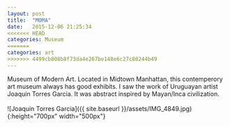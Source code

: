 ```yaml
---
layout: post
title:  "MOMA"
date:   2015-12-06 21:25:34
<<<<<<< HEAD
categories: Museum
=======
categories: art
>>>>>>> 4499cb808b8f73da4e267be148e6c27c80244b49
---
```

Museum of Modern Art. Located in Midtown Manhattan, this contemperory art museum always has good exhibits. I saw the work of Uruguayan artist Joaquin Torres Garcia. It was abstract inspired by Mayan/Inca civilization. <br><br>
![Joaquin Torres Garcia]({{ site.baseurl }}/assets/IMG_4849.jpg){:height="700px" width="500px"}
<br>